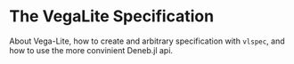 # The VegaLite Specification

About Vega-Lite, how to create and arbitrary specification with `vlspec`, and how to use the more convinient Deneb.jl api.